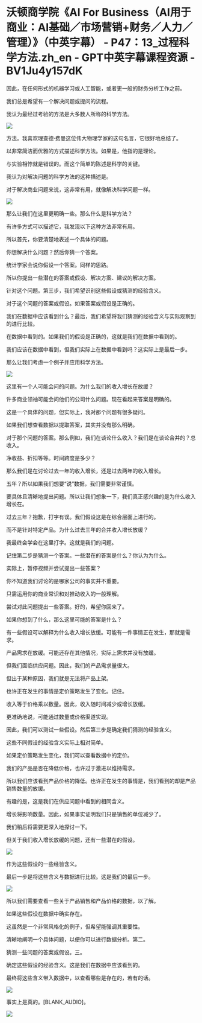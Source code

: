 # 沃顿商学院《AI For Business（AI用于商业：AI基础／市场营销+财务／人力／管理）》（中英字幕） - P47：13_过程科学方法.zh_en - GPT中英字幕课程资源 - BV1Ju4y157dK

因此，在任何形式的机器学习或人工智能，或者更一般的财务分析工作之前。

我们总是希望有一个解决问题或提问的流程。

我认为最经过考验的方法是大多数人所称的科学方法。

![](img/7ea78cd1b6bc7d6a80b9d11771b1220f_1.png)

方法。我喜欢理查德·费曼这位伟大物理学家的这句名言，它很好地总结了。

以非常简洁而优雅的方式描述科学方法。如果是，他指的是理论。

与实验相悖就是错误的。而这个简单的陈述是科学的关键。

我认为对解决问题的科学方法的这种描述是。

对于解决商业问题来说，这非常有用，就像解决科学问题一样。

![](img/7ea78cd1b6bc7d6a80b9d11771b1220f_3.png)

那么让我们在这里更明确一些。那么什么是科学方法？

有许多方式可以描述它，我发现以下这种方法非常有用。

所以首先，你要清楚地表述一个具体的问题。

你想解决什么问题？然后你猜一个答案。

统计学家会说你假设一个答案。同样的思路。

所以你提出一些潜在的答案或假设、解决方案、建议的解决方案。

针对这个问题。第三步，我们希望识别这些假设或猜测的经验含义。

对于这个问题的答案或假设。如果答案或假设是正确的。

我们在数据中应该看到什么？最后，我们希望将我们猜测的经验含义与实际观察到的进行比较。

在数据中看到的。如果我们的假设是正确的，这就是我们在数据中看到的。

我们应该在数据中看到，但我们实际上在数据中看到吗？这实际上是最后一步。

那么让我们考虑一个例子并应用科学方法。

![](img/7ea78cd1b6bc7d6a80b9d11771b1220f_5.png)

这里有一个人可能会问的问题。为什么我们的收入增长在放缓？

许多商业领袖可能会问他们的公司什么问题。现在看起来答案是明确的。

这是一个具体的问题，但实际上，我对那个问题有很多疑问。

如果我们想查看数据以提取答案，其实并没有那么明确。

对于那个问题的答案。那么例如，我们在谈论什么收入？我们是在谈论合并的？总收入。

净收益、折扣等等。时间跨度是多少？

那么我们是在讨论过去一年的收入增长，还是过去两年的收入增长。

五年？所以如果我们想要“说”数据，我们需要非常谨慎。

要具体且清晰地提出问题。所以让我们想象一下，我们真正感兴趣的是为什么收入增长在。

过去三年？抱歉，打字有误。我们假设这是在综合层面上进行的。

而不是针对特定产品。为什么过去三年的合并收入增长放缓？

我最终会学会在这里打字。这就是我们的问题。

记住第二步是猜测一个答案。一些潜在的答案是什么？你认为为什么。

实际上，暂停视频并尝试提出一些答案？

你不知道我们讨论的是哪家公司的事实并不重要。

只需运用你的商业常识和对推动收入的一般理解。

尝试对此问题提出一些答案。好的，希望你回来了。

如果你想到了什么，那么这里可能的答案是什么？

有一些假设可以解释为什么收入增长放缓。可能有一件事情正在发生，那就是需求。

产品需求在放缓。可能还存在其他情况，实际上需求并没有放缓。

但我们面临供应问题。因此，我们的产品需求量很大。

但出于某种原因，我们就是无法将产品上架。

也许正在发生的事情是定价策略发生了变化。记住。

收入等于价格乘以数量。因此，收入随时间减少或增长放缓。

更准确地说，可能通过数量或价格渠道实现。

因此，我们可以测试一些假设。然后第三步是确定我们猜测的经验含义。

这些不同假设的经验含义实际上相对简单。

如果定价策略发生变化，我们可以查看数据中的定价。

我们的产品是否在降低价格，也许过于激进以维持需求。

所以我们应该看到产品价格的降低。也许正在发生的事情是，我们看到的却是产品销售数量的放缓。

有趣的是，这是我们在供应问题中看到的相同含义。

增长将影响数量。因此，如果事实证明我们只是销售的单位减少了。

我们稍后将需要更深入地探讨一下。

但关于我们收入增长放缓的问题，还有一些潜在的假设。

![](img/7ea78cd1b6bc7d6a80b9d11771b1220f_7.png)

作为这些假设的一些经验含义。

最后一步是将这些含义与数据进行比较。这是我们的最后一步。

![](img/7ea78cd1b6bc7d6a80b9d11771b1220f_9.png)

所以我们需要查看一些关于产品销售和产品价格的数据，以了解。

如果这些假设在数据中确实存在。

这虽然是一个非常风格化的例子，但希望能强调其重要性。

清晰地阐明一个具体问题，以便你可以进行数据分析。第二。

猜测一些问题的答案或假设。三。

确定这些假设的经验含义。这是我们在数据中应该看到的。

最终将这些含义带入数据中，以查看哪些是存在的，若有的话。

![](img/7ea78cd1b6bc7d6a80b9d11771b1220f_11.png)

事实上是真的。[BLANK_AUDIO]。

![](img/7ea78cd1b6bc7d6a80b9d11771b1220f_13.png)
